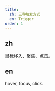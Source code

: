 ```yaml
---
title:
  zh: 三种触发方式
  en: Trigger
order: 1
---
```


## zh

鼠标移入、聚焦、点击。

## en

hover, focus, click.
